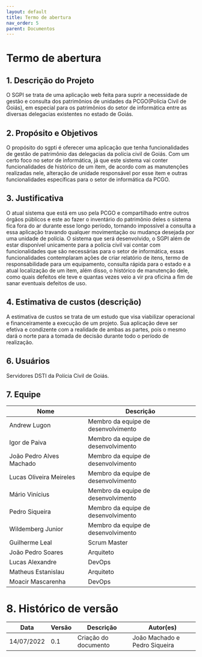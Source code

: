 ```yaml
---
layout: default
title: Termo de abertura
nav_order: 5
parent: Documentos
---
```


# Termo de abertura

## 1. Descrição do Projeto

O SGPI se trata de uma aplicação web feita para suprir a necessidade de gestão e consulta dos patrimônios de unidades da PCGO(Polícia Civil de Goiás), em especial para os patrimônios do setor de informática entre as diversas delegacias existentes no estado de Goiás.
## 2. Propósito e Objetivos

O propósito do sgpti é oferecer uma aplicação que tenha funcionalidades de gestão de patrimônio das delegacias da polícia civil de Goiás. Com um certo foco no setor de informática, já que este sistema vai conter funcionalidades de histórico de um item, de acordo com as manutenções realizadas nele, alteração de unidade responsável por esse item e outras funcionalidades específicas para o setor de informática da PCGO.

## 3. Justificativa

O atual sistema que está em uso pela PCGO e compartilhado entre outros órgãos públicos e este ao fazer o inventário do patrimônio deles o sistema fica fora do ar durante esse longo período, tornando impossível a consulta a essa aplicação travando qualquer movimentação ou mudança desejada por uma unidade de polícia. O sistema que será desenvolvido, o SGPI além de estar disponível unicamente para a polícia civil vai contar com funcionalidades que são necessárias para o setor de informática, essas funcionalidades contemplaram ações de criar relatório de itens, termo de responsabilidade para um equipamento, consulta rápida para o estado e a atual localização de um item, além disso, o histórico de manutenção dele, como quais defeitos ele teve e quantas vezes veio a vir pra oficina a fim de sanar eventuais defeitos de uso.
## 4. Estimativa de custos (descrição)

A estimativa de custos se trata de um estudo que visa viabilizar operacional e financeiramente a execução de um projeto. Sua aplicação deve ser efetiva e condizente com a realidade de ambas as partes, pois o mesmo dará o norte para a tomada de decisão durante todo o período de realização. 

<!-- ## 5. Partes Interessadas -->
## 6. Usuários
Servidores DSTI da Polícia Civil de Goiás.
## 7. Equipe

| Nome | Descrição |
|----|--------|
|Andrew Lugon|Membro da equipe de desenvolvimento|
|Igor de Paiva|Membro da equipe de desenvolvimento|
|João Pedro Alves Machado|Membro da equipe de desenvolvimento|
|Lucas Oliveira Meireles|Membro da equipe de desenvolvimento|
|Mário Vinícius|Membro da equipe de desenvolvimento|
|Pedro Siqueira|Membro da equipe de desenvolvimento|
|Wildemberg Junior|Membro da equipe de desenvolvimento|
|Guilherme Leal|Scrum Master|
|João Pedro Soares|Arquiteto|
|Lucas Alexandre|DevOps|
|Matheus Estanislau|Arquiteto|
|Moacir Mascarenha|DevOps|

# 8. Histórico de versão

| Data | Versão | Descrição | Autor(es)|
|------------|-----------|------|--------|
|14/07/2022|0.1|Criação do documento|João Machado e Pedro Siqueira|